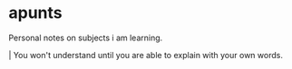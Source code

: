 # apunts

Personal notes on subjects i am learning.

| You won't understand until you are able to explain with your own words.


